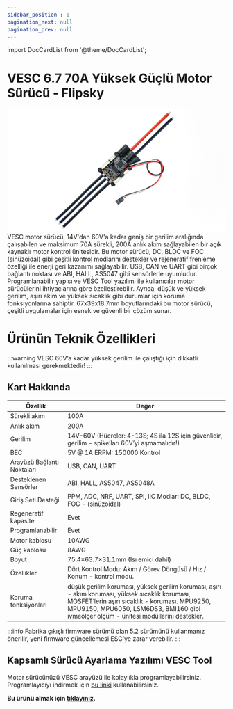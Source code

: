```yaml
---
sidebar_position : 1
pagination_next: null
pagination_prev: null
---
```


import DocCardList from '@theme/DocCardList';

# VESC 6.7 70A Yüksek Güçlü Motor Sürücü - Flipsky

![VESC 60V](./image/vesc67-70a-motor-surucu.jpg)
VESC motor sürücü, 14V'dan 60V'a kadar geniş bir gerilim aralığında çalışabilen ve maksimum 70A sürekli, 200A anlık akım sağlayabilen bir açık kaynaklı motor kontrol ünitesidir. Bu motor sürücü, DC, BLDC ve FOC (sinüzoidal) gibi çeşitli kontrol modlarını destekler ve rejeneratif frenleme özelliği ile enerji geri kazanımı sağlayabilir. USB, CAN ve UART gibi birçok bağlantı noktası ve ABI, HALL, AS5047 gibi sensörlerle uyumludur. Programlanabilir yapısı ve VESC Tool yazılımı ile kullanıcılar motor sürücülerini ihtiyaçlarına göre özelleştirebilir. Ayrıca, düşük ve yüksek gerilim, aşırı akım ve yüksek sıcaklık gibi durumlar için koruma fonksiyonlarına sahiptir. 67x39x18.7mm boyutlarındaki bu motor sürücü, çeşitli uygulamalar için esnek ve güvenli bir çözüm sunar.


# Ürünün Teknik Özellikleri

:::warning
VESC 60V’a kadar yüksek gerilim ile çalıştığı için dikkatli kullanılması gerekmektedir!
:::

## Kart Hakkında

| Özellik                    | Değer                                                                                                                                                                                                                                      |
|----------------------------|--------------------------------------------------------------------------------------------------------------------------------------------------------------------------------------------------------------------------------------------|
| Sürekli akım               | 100A                                                                                                                                                                                                                                       |
| Anlık akım                 | 200A                                                                                                                                                                                                                                       |
| Gerilim                    | 14V-60V (Hücreler: 4-13S; 4S ila 12S için güvenlidir, gerilim - spike’ları 60V’yi aşmamalıdır!)                                                                                                                                            |
| BEC                        | 5V @ 1A ERPM: 150000 Kontrol                                                                                                                                                                                                               |
| Arayüzü Bağlantı Noktaları | USB, CAN, UART                                                                                                                                                                                                                             |
| Desteklenen Sensörler      | ABI, HALL, AS5047, AS5048A                                                                                                                                                                                                                 |
| Giriş Seti Desteği         | PPM, ADC, NRF, UART, SPI, IIC Modlar: DC, BLDC, FOC - (sinüzoidal)                                                                                                                                                                         |
| Regeneratif kapasite       | Evet                                                                                                                                                                                                                                       |
| Programlanabilir           | Evet                                                                                                                                                                                                                                       |
| Motor kablosu              | 10AWG                                                                                                                                                                                                                                      |
| Güç kablosu                | 8AWG                                                                                                                                                                                                                                       |
| Boyut                      | 75.4×63.7×31.1mm (Isı emici dahil)                                                                                                                                                                                                         |
| Özellikler                 | Dört Kontrol Modu: Akım / Görev Döngüsü / Hız / Konum - kontrol modu.                                                                                                                                                                      |
| Koruma fonksiyonları       | düşük gerilim koruması, yüksek gerilim koruması, aşırı - akım koruması, yüksek sıcaklık koruması, MOSFET’lerin aşırı sıcaklık - koruması. MPU9250, MPU9150, MPU6050, LSM6DS3, BMI160 gibi ivmeölçer ölçüm - ünitesi modüllerini destekler. |

:::info
Fabrika çıkışlı firmware sürümü olan 5.2 sürümünü kullanmanız önerilir, yeni firmware güncellemesi ESC’ye zarar verebilir.
:::

## Kapsamlı Sürücü Ayarlama Yazılımı VESC Tool

Motor sürücünüzü VESC arayüzü ile kolaylıkla programlayabilirsiniz.
Programlayıcıyı indirmek için [bu linki](https://vesc-project.com/vesc_tool) kullanabilirsiniz.




**Bu ürünü almak için [tıklayınız](https://degzrobotics.com/product/vesc-6-6-70a-yuksek-guclu-motor-surucu-flipsky/).** 


<DocCardList />
